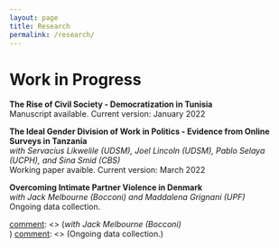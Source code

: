 ```yaml
---
layout: page
title: Research
permalink: /research/
---
```


[comment]: <> (# Working Papers)
 

# Work in Progress
**The Rise of Civil Society - Democratization in Tunisia** <br>
Manuscript available. Current version: January 2022

**The Ideal Gender Division of Work in Politics  - Evidence from Online Surveys in Tanzania** <br>
*with  Servacius Likwelile (UDSM), Joel Lincoln (UDSM), Pablo Selaya (UCPH), and Sina Smid (CBS)* <br>
Working paper avaible. Current version: March 2022 

**Overcoming Intimate Partner Violence in Denmark** <br>
*with Jack Melbourne (Bocconi) and Maddalena Grignani (UPF)* <br>
Ongoing data collection. 

[comment]: <> (**Stigma Induced Drain** <br>)
[comment]: <> (*with Jack Melbourne (Bocconi)* <br>)
[comment]: <> (Ongoing data collection.)
